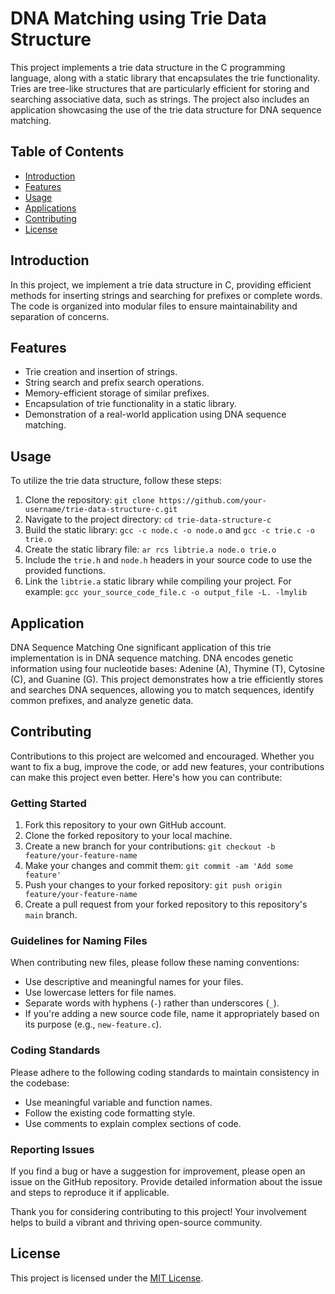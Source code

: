 # DNA Matching using Trie Data Structure

This project implements a trie data structure in the C programming language, along with a static library that encapsulates the trie functionality. Tries are tree-like structures that are particularly efficient for storing and searching associative data, such as strings. The project also includes an application showcasing the use of the trie data structure for DNA sequence matching.

## Table of Contents

- [Introduction](#introduction)
- [Features](#features)
- [Usage](#usage)
- [Applications](#applications)
- [Contributing](#contributing)
- [License](#license)

## Introduction

In this project, we implement a trie data structure in C, providing efficient methods for inserting strings and searching for prefixes or complete words. The code is organized into modular files to ensure maintainability and separation of concerns.

## Features

- Trie creation and insertion of strings.
- String search and prefix search operations.
- Memory-efficient storage of similar prefixes.
- Encapsulation of trie functionality in a static library.
- Demonstration of a real-world application using DNA sequence matching.

## Usage

To utilize the trie data structure, follow these steps:

1. Clone the repository: `git clone https://github.com/your-username/trie-data-structure-c.git`
2. Navigate to the project directory: `cd trie-data-structure-c`
3. Build the static library: `gcc -c node.c -o node.o` and `gcc -c trie.c -o trie.o`
4. Create the static library file: `ar rcs libtrie.a node.o trie.o`
5. Include the `trie.h` and `node.h` headers in your source code to use the provided functions.
6. Link the `libtrie.a` static library while compiling your project. For example:
   `gcc your_source_code_file.c -o output_file -L. -lmylib`

## Application

DNA Sequence Matching
One significant application of this trie implementation is in DNA sequence matching. DNA encodes genetic information using four nucleotide bases: Adenine (A), Thymine (T), Cytosine (C), and Guanine (G). This project demonstrates how a trie efficiently stores and searches DNA sequences, allowing you to match sequences, identify common prefixes, and analyze genetic data.

## Contributing

Contributions to this project are welcomed and encouraged. Whether you want to fix a bug, improve the code, or add new features, your contributions can make this project even better. Here's how you can contribute:

### Getting Started

1. Fork this repository to your own GitHub account.
2. Clone the forked repository to your local machine.
3. Create a new branch for your contributions: `git checkout -b feature/your-feature-name`
4. Make your changes and commit them: `git commit -am 'Add some feature'`
5. Push your changes to your forked repository: `git push origin feature/your-feature-name`
6. Create a pull request from your forked repository to this repository's `main` branch.

### Guidelines for Naming Files

When contributing new files, please follow these naming conventions:

- Use descriptive and meaningful names for your files.
- Use lowercase letters for file names.
- Separate words with hyphens (`-`) rather than underscores (`_`).
- If you're adding a new source code file, name it appropriately based on its purpose (e.g., `new-feature.c`).

### Coding Standards

Please adhere to the following coding standards to maintain consistency in the codebase:

- Use meaningful variable and function names.
- Follow the existing code formatting style.
- Use comments to explain complex sections of code.

### Reporting Issues

If you find a bug or have a suggestion for improvement, please open an issue on the GitHub repository. Provide detailed information about the issue and steps to reproduce it if applicable.

Thank you for considering contributing to this project! Your involvement helps to build a vibrant and thriving open-source community.

## License

This project is licensed under the [MIT License](LICENSE).
